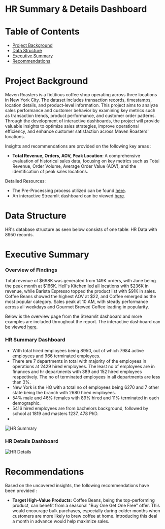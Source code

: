 # HR Summary & Details Dashboard 

# Table of Contents
* [Project Background](#project-background)
* [Data Structure](#data-structure)
* [Executive Summary](#executive-summary)
* [Recommendations](#recommendations)

# Project Background 
Maven Roasters is a fictitious coffee shop operating across three locations in New York City. The dataset includes transaction records, timestamps, location details, and product-level information. This project aims to analyze sales performance and customer behavior by examining key metrics such as transaction trends, product performance, and customer order patterns. Through the development of interactive dashboards, the project will provide valuable insights to optimize sales strategies, improve operational efficiency, and enhance customer satisfaction across Maven Roasters' locations.

Insights and recommendations are provided on the following key areas : 

- **Total Revenue, Orders, AOV, Peak Location**: A comprehensive evaluation of historical sales data, focusing on key metrics such as Total Revenue, Order Volume, Average Order Value (AOV), and the identification of peak sales locations.

Detailed Resources: 

- The Pre-Processing process utilized can be found [here](https://github.com/karlyndiary/Coffee-Shop-Sales-Analysis/blob/main/EDA.ipynb). 
- An interactive Streamlit dashboard can be viewed [here](https://coffee-shop-sales-analysis.streamlit.app/).

# Data Structure

HR's database structure as seen below consists of one table: HR Data with 8950 records.

# Executive Summary 

### Overview of Findings 

Total revenue of $698K was generated from 149K orders, with June being the peak month at $166K. Hell's Kitchen led all locations with $236K in revenue, while Barista Espresso topped the product list with $91K in sales. Coffee Beans showed the highest AOV at $22, and Coffee emerged as the most popular category. Sales peak at 10 AM, with steady performance across all weekdays and Gourmet Brewed Coffee leading in popularity.

Below is the overview page from the Streamlit dashboard and more examples are included throughout the report. The interactive dashboard can be viewed [here](https://coffee-shop-sales-analysis.streamlit.app/).

### HR Summary Dashboard
- With total hired employees being 8950, out of which 7984 active employees and 966 terminated employees.
- There are 7 departments in total with majority of the employees in operations at 2429 hired employees. The least no of employees are in finances and hr departments with 389 and 152 hired employees respectively. The no of terminated employees in all departments are less than 3%.
- New York is the HQ with a total no of employees being 6270 and 7 other state being the branch with 2680 hired employees. 
- 54% male and 46% females with 89% hired and 11% terminated in each demographic.
- 5416 hired employees are from bachelors background, followed by school at 1819 and masters 1237, 478 PhD.
- 

![HR Summary](https://github.com/user-attachments/assets/17c71345-09e0-4838-8cd7-9a78c1582d65)

### HR Details Dashboard

![HR Details](https://github.com/user-attachments/assets/39ae628c-77d1-443a-9769-8598fd2f28e5)

# Recommendations

Based on the uncovered insights, the following recommendations have been provided : 

- **Target High-Value Products:** Coffee Beans, being the top-performing product, can benefit from a seasonal "Buy One Get One Free" offer. This would encourage bulk purchases, especially during colder months when customers are more likely to brew coffee at home. Introducing this deal a month in advance would help maximize sales.
